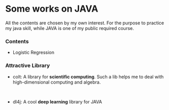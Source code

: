 # Some works on JAVA

All the contents are chosen by my own interest. For the purpose to practice my java skill, while JAVA is one of my public required course.



### Contents

- Logistic Regression



### Attractive Library

- colt: A library for **scientific computing**. Such a lib helps me to deal with high-dimensional computing and algebra. 

  ​

- dl4j: A cool **deep learning** library for JAVA